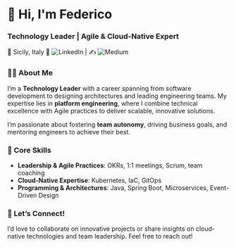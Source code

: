 # 👋 Hi, I'm Federico  

### Technology Leader | Agile & Cloud-Native Expert  
📍 Sicily, Italy 
🔗 ![LinkedIn](https://www.linkedin.com/in/federico-cerruto/) | ✍️ ![Medium](https://medium.com/@fede.cerruto)  

### 👨‍💻 About Me  
I’m a **Technology Leader** with a career spanning from software development to designing architectures and leading engineering teams. My expertise lies in **platform engineering**, where I combine technical excellence with Agile practices to deliver scalable, innovative solutions.  

I’m passionate about fostering **team autonomy**, driving business goals, and mentoring engineers to achieve their best.  


### 🔧 Core Skills  
- **Leadership & Agile Practices**: OKRs, 1:1 meetings, Scrum, team coaching  
- **Cloud-Native Expertise**: Kubernetes, IaC, GitOps   
- **Programming & Architectures**: Java, Spring Boot, Microservices, Event-Driven Design  

### 🌟 Let’s Connect!  
I’d love to collaborate on innovative projects or share insights on cloud-native technologies and team leadership. Feel free to reach out!  
